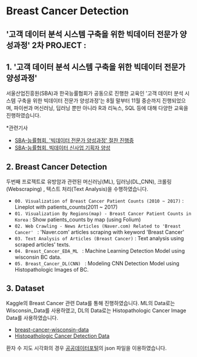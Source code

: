 # <br/> Breast Cancer Detection
## '고객 데이터 분석 시스템 구축을 위한 빅데이터 전문가 양성과정' 2차 PROJECT : 
  
## 1. '고객 데이터 분석 시스템 구축을 위한 빅데이터 전문가 양성과정'

서울산업진흥원(SBA)과 한국능률협회가 공동으로 진행한 교육인 '고객 데이터 분석 시스템 구축을 위한 빅데이터 전문가 양성과정'는 8월 말부터 11월 중순까지 진행되었으며, 파이썬과 머신러닝, 딥러닝 뿐만 아니라 R과 리눅스, SQL 등에 대해 다양한 교육을 진행하였습니다.

*관련기사
- [SBA-능률협회, '빅데이터 전문가 양성과정' 절찬 진행중](https://m.etnews.com/20191115000103?obj=Tzo4OiJzdGRDbGFzcyI6Mjp7czo3OiJyZWZlcmVyIjtOO3M6NzoiZm9yd2FyZCI7czoxMzoid2ViIHRvIG1vYmlsZSI7fQ%3D%3D)
- [SBA-능률협회, 빅데이터 신사업 기획자 양성](https://www.dailygrid.net/news/articleView.html?idxno=306146)

## 2. Breast Cancer Detection

두번째 프로젝트로 유방암과 관련된 머신러닝(ML), 딥러닝(DL_CNN), 크롤링(Webscraping) , 텍스트 처리(Text Analysis)을 수행하였습니다. 

- `00. Visualization of Breast Cancer Patient Counts (2010 ~ 2017)` : Lineplot with patients_counts(2011 ~ 2017)
- `01. Visualization By Regions(map) - Breast Cancer Patient Counts in Korea` : Show patients_counts by map (using Folium)
- `02. Web Crawling - News Articles (Naver.com) Related to 'Breast Cancer' ` : 'Naver.com' articles scraping with keyword 'Breast Cancer'
- `03. Text Analysis of Articles (Breast Cancer)` : Text analysis using scraped articles' texts.
- `04. Breast_Cancer_EDA_ML ` : Machine Learning Detection Model using wisconsin BC data.
- `05. Breast_Cancer_DL(CNN) ` : Modeling CNN Detection Model using Histopathologic Images of BC.

## 3. Dataset

Kaggle의 Breast Cancer 관련 Data를 통해 진행하였습니다. ML의 Data로는 Wisconsin_Data를 사용하였고, DL의 Data로는 Histopathologic Cancer Image Data를 사용하였습니다.
  
- [breast-cancer-wisconsin-data](https://www.kaggle.com/uciml/breast-cancer-wisconsin-data)
- [Histopathologic Cancer Detection Data](https://www.kaggle.com/c/histopathologic-cancer-detection/data)

환자 수 지도 시각화의 경우 [공공데이터포털](http://data.go.kr)의 json 파일을 이용하였습니다.
